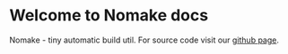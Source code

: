 # Welcome to Nomake docs

Nomake - tiny automatic build util. For source code visit our [github page](https://github.com/VSEGA/nomake-build).